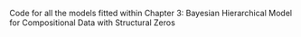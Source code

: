 Code for all the models fitted within Chapter 3: Bayesian Hierarchical Model for Compositional Data with Structural Zeros
